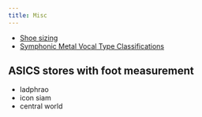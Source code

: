 ```yaml
---
title: Misc
---
```


- [Shoe sizing](http://www.sizecharter.com/clothing-fit-and-measurement/understanding-shoe-sizing)
- [Symphonic Metal Vocal Type Classifications](https://docs.google.com/spreadsheets/d/1at_zQfBPKGTya4IuqhJ_B8tqz_wUSY9VjLqSyX39tTw)

## ASICS stores with foot measurement
*   ladphrao
*   icon siam
*   central world
